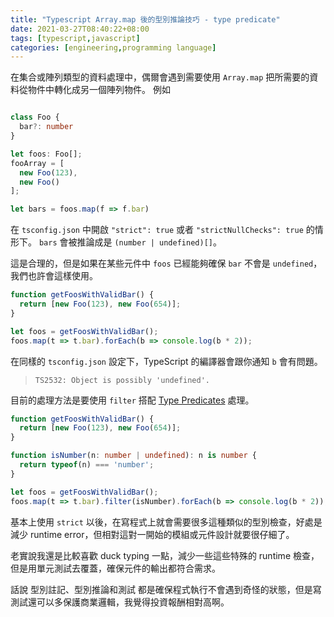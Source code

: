 ```yaml
---
title: "Typescript Array.map 後的型別推論技巧 - type predicate"
date: 2021-03-27T08:40:22+08:00
tags: [typescript,javascript]
categories: [engineering,programming language]
---
```


在集合或陣列類型的資料處理中，偶爾會遇到需要使用 `Array.map` 把所需要的資料從物件中轉化成另一個陣列物件。
例如

```typescript

class Foo {
  bar?: number
}

let foos: Foo[];
fooArray = [
  new Foo(123),
  new Foo()
];

let bars = foos.map(f => f.bar)
```

在 `tsconfig.json` 中開啟 `"strict": true` 或者 `"strictNullChecks": true` 的情形下。
`bars` 會被推論成是 `(number | undefined)[]`。

這是合理的，但是如果在某些元件中 `foos` 已經能夠確保 `bar` 不會是 `undefined`，我們也許會這樣使用。

```typescript
function getFoosWithValidBar() {
  return [new Foo(123), new Foo(654)];
}

let foos = getFoosWithValidBar();
foos.map(t => t.bar).forEach(b => console.log(b * 2));
```

在同樣的 `tsconfig.json` 設定下，TypeScript 的編譯器會跟你通知 `b` 會有問題。

> `TS2532: Object is possibly 'undefined'.`

目前的處理方法是要使用 `filter` 搭配 [Type Predicates](https://www.typescriptlang.org/docs/handbook/2/narrowing.html#using-type-predicates) 處理。

```typescript
function getFoosWithValidBar() {
  return [new Foo(123), new Foo(654)];
}

function isNumber(n: number | undefined): n is number {
  return typeof(n) === 'number';
}

let foos = getFoosWithValidBar();
foos.map(t => t.bar).filter(isNumber).forEach(b => console.log(b * 2));
```

基本上使用 `strict` 以後，在寫程式上就會需要很多這種類似的型別檢查，好處是減少 runtime error，但相對這對一開始的模組或元件設計就要很仔細了。

老實說我還是比較喜歡 duck typing 一點，減少一些這些特殊的 runtime 檢查，但是用單元測試去覆蓋，確保元件的輸出都符合需求。

話說 型別註記、型別推論和測試 都是確保程式執行不會遇到奇怪的狀態，但是寫測試還可以多保護商業邏輯，我覺得投資報酬相對高啊。
